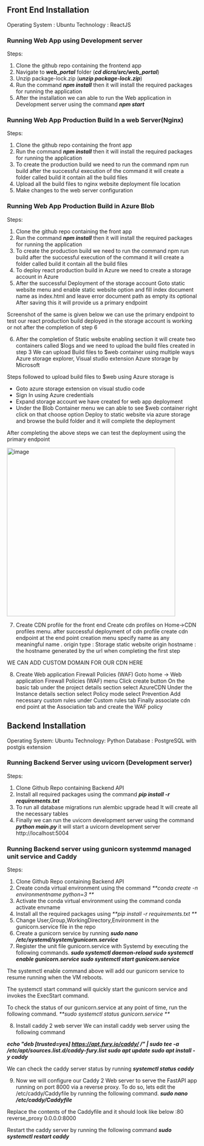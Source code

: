 ## Front End Installation

Operating System : Ubuntu
Technology : ReactJS

### Running Web App  using Development server

Steps:
1.	Clone the github repo containing the frontend app
2.	Navigate to _**web_portal**_ folder (_**cd dicra/src/web_portal**_)
3.	Unzip package-lock.zip (_**unzip package-lock.zip**_)
4.	Run the command _**npm install**_ then it will install the required packages for running the application
5.	After the installation we can able to run the Web application in Development server using the command _**npm start**_

### Running Web App Production Build In a web Server(Nginx)

Steps:
1.	Clone the github repo containing the front app
2.	Run the command _**npm install**_ then it will install the required packages for running the application
3.	To create the production build we need to run the command npm run build after the successful execution of the command it will create a folder called build it contain all the build files
4.	Upload all the build files to nginx website deployment file location
5.	Make changes to the web server configuration

### Running Web App Production Build in Azure Blob

Steps:
1.	Clone the github repo containing the front app
2.	Run the command _**npm install**_ then it will install the required packages for running the application
3.	To create the production build we need to run the command npm run build after the successful execution of the command it will create a folder called build it contain all the build files
4.	To deploy react production build in Azure we need to create a storage account in Azure
5.	After the successful Deployment of the storage account Goto static website menu and enable static website option and fill index document name as index.html and leave error document path as empty its optional
After saving this it will provide us a primary endpoint

Screenshot of the same is given below we can use the primary endpoint to test our react production build deployed in the storage account is working or not after the completion of step 6


6.	After the completion of Static website enabling section it will create two containers called $logs and we need to upload the build files created in step 3
We can upload Build files to $web container using multiple ways Azure storage explorer, Visual studio extension Azure storage by Microsoft

Steps followed to upload build files to $web using Azure storage is

- Goto azure storage extension on visual studio code 
- Sign In using Azure credentials
- Expand storage account we have created for web app deployment
- Under the Blob Container menu we can able to see $web container right click on that choose option Deploy to static website via azure storage and browse the build folder and it will complete the deployment


After completing the above steps we can test the deployment using the primary endpoint 

<img width="443" alt="image" src="https://user-images.githubusercontent.com/42402451/157679960-274faefe-d73b-4383-95c0-aecd46c7d544.png">


7.	Create CDN profile for the front end 
Create cdn profiles on Home->CDN profiles menu. 
after successful deployment of   cdn profile create cdn endpoint  at the end point creation menu specify name as any meaningful name . origin type : Storage static website origin hostname : the hostname generated by the url when completing the first step

WE CAN ADD CUSTOM DOMAIN FOR OUR CDN HERE

8.	Create Web application Firewall Policies (WAF)
Goto home -> Web application Firewall Policies (WAF) menu
Click create button
On the basic tab under the project details section select AzureCDN 
         	Under the Instance details section select Policy mode select Prevention
	Add necessary custom rules under Custom rules tab
     	Finally associate cdn end point at the Association tab and create the WAF policy


## Backend Installation

Operating System: Ubuntu
Technology: Python
Database : PostgreSQL with postgis extension

### Running Backend Server using uvicorn (Development server)

Steps:
1.	Clone Github Repo containing Backend API 
2.	Install all required packages using the command _**pip install -r requirements.txt**_
3.	To run all database migrations run alembic upgrade head
It will create  all the necessary tables
4.	Finally we can run the uvicorn development server using the command _**python main.py**_ it will start a uvicorn development server http://localhost:5004 
	
### Running Backend server using gunicorn systemmd managed unit service and Caddy

Steps:
1.	Clone Github Repo containing Backend API
2.	Create conda virtual environment using the command _**conda create -n environmentname python=3 **_
3.	Activate the conda virtual environment using the command conda activate envname  
4.	Install all the required packages using _**pip install -r requirements.txt **_
5.	Change User,Group,WorkingDirectory,Environment in the  gunicorn.service file in the repo
6.	Create a gunicorn service by running 
 _**sudo nano /etc/systemd/system/gunicorn.service**_
7.	Register the unit file gunicorn.service with Systemd by executing the following commands.
_**sudo systemctl daemon-reload
sudo systemctl enable gunicorn.service
sudo systemctl start gunicorn.service**_

The systemctl enable command above will add our gunicorn service to resume running when the VM reboots.

The systemctl start command will quickly start the gunicorn service and invokes the ExecStart command.

To check the status of our gunicorn.service at any point of time, run the following command.
_**sudo systemctl status gunicorn.service **_

8.	Install caddy 2 web server
We can install caddy web server using the following command

_**echo "deb [trusted=yes] https://apt.fury.io/caddy/ /" | sudo tee -a /etc/apt/sources.list.d/caddy-fury.list
sudo apt update
sudo apt install -y caddy**_

We can check the caddy server status by running 
_**systemctl status caddy**_

9.	Now we will configure our Caddy 2 Web server to serve the FastAPI app running on port 8000 via a reverse proxy. To do so, lets edit the /etc/caddy/Caddyfile by running the following command.
_**sudo nano /etc/caddy/Caddyfile**_

Replace the contents of the Caddyfile and it should look like below
:80
reverse_proxy 0.0.0.0:8000

Restart the caddy server by running the following command
_**sudo systemctl restart caddy**_

	





